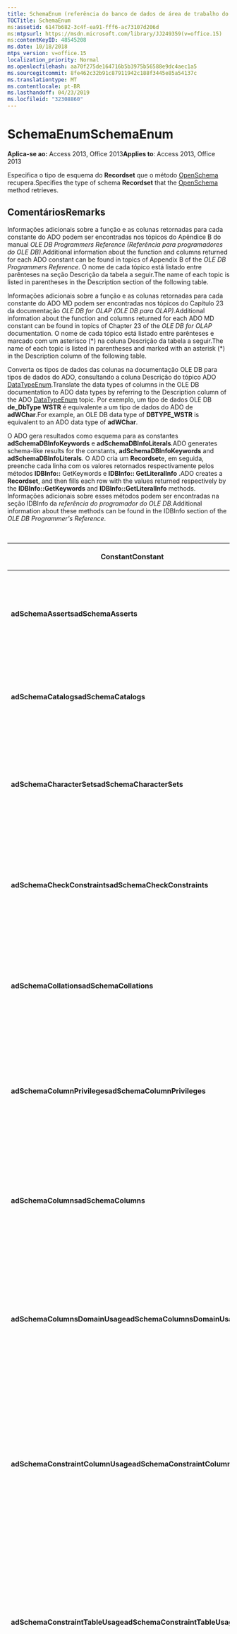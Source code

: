 ```yaml
---
title: SchemaEnum (referência do banco de dados de área de trabalho do Access)
TOCTitle: SchemaEnum
ms:assetid: 6147b682-3c4f-ea91-fff6-ac73107d206d
ms:mtpsurl: https://msdn.microsoft.com/library/JJ249359(v=office.15)
ms:contentKeyID: 48545208
ms.date: 10/18/2018
mtps_version: v=office.15
localization_priority: Normal
ms.openlocfilehash: aa70f275de164716b5b3975b56588e9dc4aec1a5
ms.sourcegitcommit: 8fe462c32b91c87911942c188f3445e85a54137c
ms.translationtype: MT
ms.contentlocale: pt-BR
ms.lasthandoff: 04/23/2019
ms.locfileid: "32308860"
---
```

# <a name="schemaenum"></a><span data-ttu-id="6a4c1-102">SchemaEnum</span><span class="sxs-lookup"><span data-stu-id="6a4c1-102">SchemaEnum</span></span>

<span data-ttu-id="6a4c1-103">**Aplica-se ao:** Access 2013, Office 2013</span><span class="sxs-lookup"><span data-stu-id="6a4c1-103">**Applies to**: Access 2013, Office 2013</span></span>

<span data-ttu-id="6a4c1-104">Especifica o tipo de esquema do **Recordset** que o método [OpenSchema](openschema-method-ado.md) recupera.</span><span class="sxs-lookup"><span data-stu-id="6a4c1-104">Specifies the type of schema **Recordset** that the [OpenSchema](openschema-method-ado.md) method retrieves.</span></span>

## <a name="remarks"></a><span data-ttu-id="6a4c1-105">Comentários</span><span class="sxs-lookup"><span data-stu-id="6a4c1-105">Remarks</span></span>

<span data-ttu-id="6a4c1-106">Informações adicionais sobre a função e as colunas retornadas para cada constante do ADO podem ser encontradas nos tópicos do Apêndice B do manual *OLE DB Programmers Reference (Referência para programadores do OLE DB)*.</span><span class="sxs-lookup"><span data-stu-id="6a4c1-106">Additional information about the function and columns returned for each ADO constant can be found in topics of Appendix B of the *OLE DB Programmers Reference*.</span></span> <span data-ttu-id="6a4c1-107">O nome de cada tópico está listado entre parênteses na seção Descrição da tabela a seguir.</span><span class="sxs-lookup"><span data-stu-id="6a4c1-107">The name of each topic is listed in parentheses in the Description section of the following table.</span></span>

<span data-ttu-id="6a4c1-108">Informações adicionais sobre a função e as colunas retornadas para cada constante do ADO MD podem ser encontradas nos tópicos do Capítulo 23 da documentação *OLE DB for OLAP (OLE DB para OLAP)*.</span><span class="sxs-lookup"><span data-stu-id="6a4c1-108">Additional information about the function and columns returned for each ADO MD constant can be found in topics of Chapter 23 of the *OLE DB for OLAP* documentation.</span></span> <span data-ttu-id="6a4c1-109">O nome de cada tópico está listado entre parênteses e marcado com um asterisco (\*) na coluna Descrição da tabela a seguir.</span><span class="sxs-lookup"><span data-stu-id="6a4c1-109">The name of each topic is listed in parentheses and marked with an asterisk (\*) in the Description column of the following table.</span></span>

<span data-ttu-id="6a4c1-110">Converta os tipos de dados das colunas na documentação OLE DB para tipos de dados do ADO, consultando a coluna Descrição do tópico ADO [DataTypeEnum](datatypeenum.md).</span><span class="sxs-lookup"><span data-stu-id="6a4c1-110">Translate the data types of columns in the OLE DB documentation to ADO data types by referring to the Description column of the ADO [DataTypeEnum](datatypeenum.md) topic.</span></span> <span data-ttu-id="6a4c1-111">Por exemplo, um tipo de dados OLE DB **de\_DbType WSTR** é equivalente a um tipo de dados do ADO de **adWChar**.</span><span class="sxs-lookup"><span data-stu-id="6a4c1-111">For example, an OLE DB data type of **DBTYPE\_WSTR** is equivalent to an ADO data type of **adWChar**.</span></span>

<span data-ttu-id="6a4c1-112">O ADO gera resultados como esquema para as constantes **adSchemaDBInfoKeywords** e **adSchemaDBInfoLiterals**.</span><span class="sxs-lookup"><span data-stu-id="6a4c1-112">ADO generates schema-like results for the constants, **adSchemaDBInfoKeywords** and **adSchemaDBInfoLiterals**.</span></span> <span data-ttu-id="6a4c1-113">O ADO cria um **Recordset**e, em seguida, preenche cada linha com os valores retornados respectivamente pelos métodos **IDBInfo::** GetKeywords e **IDBInfo:: GetLiteralInfo** .</span><span class="sxs-lookup"><span data-stu-id="6a4c1-113">ADO creates a **Recordset**, and then fills each row with the values returned respectively by the **IDBInfo::GetKeywords** and **IDBInfo::GetLiteralInfo** methods.</span></span> <span data-ttu-id="6a4c1-114">Informações adicionais sobre esses métodos podem ser encontradas na seção IDBInfo da *referência do programador do OLE DB*.</span><span class="sxs-lookup"><span data-stu-id="6a4c1-114">Additional information about these methods can be found in the IDBInfo section of the *OLE DB Programmer's Reference*.</span></span>

<br/>

<table>
<colgroup>
<col style="width: 25%" />
<col style="width: 25%" />
<col style="width: 25%" />
<col style="width: 25%" />
</colgroup>
<thead>
<tr class="header">
<th><p><span data-ttu-id="6a4c1-115">Constant</span><span class="sxs-lookup"><span data-stu-id="6a4c1-115">Constant</span></span></p></th>
<th><p><span data-ttu-id="6a4c1-116">Valor</span><span class="sxs-lookup"><span data-stu-id="6a4c1-116">Value</span></span></p></th>
<th><p><span data-ttu-id="6a4c1-117">Descrição</span><span class="sxs-lookup"><span data-stu-id="6a4c1-117">Description</span></span></p></th>
<th><p><span data-ttu-id="6a4c1-118">Colunas de restrição</span><span class="sxs-lookup"><span data-stu-id="6a4c1-118">Constraint columns</span></span></p></th>
</tr>
</thead>
<tbody>
<tr class="odd">
<td><p><span data-ttu-id="6a4c1-119"><strong>adSchemaAsserts</strong></span><span class="sxs-lookup"><span data-stu-id="6a4c1-119"><strong>adSchemaAsserts</strong></span></span></p></td>
<td><p><span data-ttu-id="6a4c1-120">,0</span><span class="sxs-lookup"><span data-stu-id="6a4c1-120">0</span></span></p></td>
<td><p><span data-ttu-id="6a4c1-121">Retorna as asserções definidas no catálogo, pertencentes a um usuário específico.</span><span class="sxs-lookup"><span data-stu-id="6a4c1-121">Returns the assertions defined in the catalog that are owned by a given user.</span></span> <span data-ttu-id="6a4c1-122">(Conjunto de linhas ASSERTIONS)</span><span class="sxs-lookup"><span data-stu-id="6a4c1-122">(ASSERTIONS Rowset)</span></span></p></td>
<td><p><span data-ttu-id="6a4c1-123">CONSTRAINT_CATALOG</span><span class="sxs-lookup"><span data-stu-id="6a4c1-123">CONSTRAINT_CATALOG</span></span><br />
<span data-ttu-id="6a4c1-124">CONSTRAINT_SCHEMA</span><span class="sxs-lookup"><span data-stu-id="6a4c1-124">CONSTRAINT_SCHEMA</span></span><br />
<span data-ttu-id="6a4c1-125">CONSTRAINT_NAME</span><span class="sxs-lookup"><span data-stu-id="6a4c1-125">CONSTRAINT_NAME</span></span></p></td>
</tr>
<tr class="even">
<td><p><span data-ttu-id="6a4c1-126"><strong>adSchemaCatalogs</strong></span><span class="sxs-lookup"><span data-stu-id="6a4c1-126"><strong>adSchemaCatalogs</strong></span></span></p></td>
<td><p><span data-ttu-id="6a4c1-127">1</span><span class="sxs-lookup"><span data-stu-id="6a4c1-127">1</span></span></p></td>
<td><p><span data-ttu-id="6a4c1-128">Retorna os atributos físicos associados aos catálogos acessíveis do DBMS.</span><span class="sxs-lookup"><span data-stu-id="6a4c1-128">Returns the physical attributes associated with catalogs accessible from the DBMS.</span></span> <span data-ttu-id="6a4c1-129">(Conjunto de linhas CATALOGS)</span><span class="sxs-lookup"><span data-stu-id="6a4c1-129">(CATALOGS Rowset)</span></span></p></td>
<td><p><span data-ttu-id="6a4c1-130">CATALOG_NAME</span><span class="sxs-lookup"><span data-stu-id="6a4c1-130">CATALOG_NAME</span></span></p></td>
</tr>
<tr class="odd">
<td><p><span data-ttu-id="6a4c1-131"><strong>adSchemaCharacterSets</strong></span><span class="sxs-lookup"><span data-stu-id="6a4c1-131"><strong>adSchemaCharacterSets</strong></span></span></p></td>
<td><p><span data-ttu-id="6a4c1-132">duas</span><span class="sxs-lookup"><span data-stu-id="6a4c1-132">2</span></span></p></td>
<td><p><span data-ttu-id="6a4c1-133">Retorna os conjuntos de caracteres definidos no catálogo que estão acessíveis para um determinado usuário.</span><span class="sxs-lookup"><span data-stu-id="6a4c1-133">Returns the character sets defined in the catalog that are accessible to a given user.</span></span> <span data-ttu-id="6a4c1-134">(Conjunto de linhas CHARACTER_SETS)</span><span class="sxs-lookup"><span data-stu-id="6a4c1-134">(CHARACTER_SETS Rowset)</span></span></p></td>
<td><p><span data-ttu-id="6a4c1-135">CHARACTER_SET_CATALOG</span><span class="sxs-lookup"><span data-stu-id="6a4c1-135">CHARACTER_SET_CATALOG</span></span><br />
<span data-ttu-id="6a4c1-136">CHARACTER_SET_SCHEMA</span><span class="sxs-lookup"><span data-stu-id="6a4c1-136">CHARACTER_SET_SCHEMA</span></span><br />
<span data-ttu-id="6a4c1-137">CHARACTER_SET_NAME</span><span class="sxs-lookup"><span data-stu-id="6a4c1-137">CHARACTER_SET_NAME</span></span></p></td>
</tr>
<tr class="even">
<td><p><span data-ttu-id="6a4c1-138"><strong>adSchemaCheckConstraints</strong></span><span class="sxs-lookup"><span data-stu-id="6a4c1-138"><strong>adSchemaCheckConstraints</strong></span></span></p></td>
<td><p><span data-ttu-id="6a4c1-139">0,5</span><span class="sxs-lookup"><span data-stu-id="6a4c1-139">5</span></span></p></td>
<td><p><span data-ttu-id="6a4c1-140">Retorna as restrições de verificação definidas no catálogo, pertencentes a um usuário específico.</span><span class="sxs-lookup"><span data-stu-id="6a4c1-140">Returns the check constraints defined in the catalog that are owned by a given user.</span></span> <span data-ttu-id="6a4c1-141">(Conjunto de linhas CHECK_CONSTRAINTS)</span><span class="sxs-lookup"><span data-stu-id="6a4c1-141">(CHECK_CONSTRAINTS Rowset)</span></span></p></td>
<td><p><span data-ttu-id="6a4c1-142">CONSTRAINT_CATALOG</span><span class="sxs-lookup"><span data-stu-id="6a4c1-142">CONSTRAINT_CATALOG</span></span><br />
<span data-ttu-id="6a4c1-143">CONSTRAINT_SCHEMA</span><span class="sxs-lookup"><span data-stu-id="6a4c1-143">CONSTRAINT_SCHEMA</span></span><br />
<span data-ttu-id="6a4c1-144">CONSTRAINT_NAME</span><span class="sxs-lookup"><span data-stu-id="6a4c1-144">CONSTRAINT_NAME</span></span></p></td>
</tr>
<tr class="odd">
<td><p><span data-ttu-id="6a4c1-145"><strong>adSchemaCollations</strong></span><span class="sxs-lookup"><span data-stu-id="6a4c1-145"><strong>adSchemaCollations</strong></span></span></p></td>
<td><p><span data-ttu-id="6a4c1-146">3D</span><span class="sxs-lookup"><span data-stu-id="6a4c1-146">3</span></span></p></td>
<td><p><span data-ttu-id="6a4c1-147">Retorna as coleções de caracteres definidas no catálogo que estão acessíveis para um determinado usuário.</span><span class="sxs-lookup"><span data-stu-id="6a4c1-147">Returns the character collations defined in the catalog that are accessible to a given user.</span></span> <span data-ttu-id="6a4c1-148">(Conjunto de linhas COLLATIONS)</span><span class="sxs-lookup"><span data-stu-id="6a4c1-148">(COLLATIONS Rowset)</span></span></p></td>
<td><p><span data-ttu-id="6a4c1-149">COLLATION_CATALOG</span><span class="sxs-lookup"><span data-stu-id="6a4c1-149">COLLATION_CATALOG</span></span><br />
<span data-ttu-id="6a4c1-150">COLLATION_SCHEMA</span><span class="sxs-lookup"><span data-stu-id="6a4c1-150">COLLATION_SCHEMA</span></span><br />
<span data-ttu-id="6a4c1-151">COLLATION_NAME</span><span class="sxs-lookup"><span data-stu-id="6a4c1-151">COLLATION_NAME</span></span></p></td>
</tr>
<tr class="even">
<td><p><span data-ttu-id="6a4c1-152"><strong>adSchemaColumnPrivileges</strong></span><span class="sxs-lookup"><span data-stu-id="6a4c1-152"><strong>adSchemaColumnPrivileges</strong></span></span></p></td>
<td><p><span data-ttu-id="6a4c1-153">Treze</span><span class="sxs-lookup"><span data-stu-id="6a4c1-153">13</span></span></p></td>
<td><p><span data-ttu-id="6a4c1-154">Retorna, nas colunas das tabelas definidas no catálogo, os privilégios que estão disponíveis para um determinado usuário ou foram concedidos a ele.</span><span class="sxs-lookup"><span data-stu-id="6a4c1-154">Returns the privileges on columns of tables defined in the catalog that are available to, or granted by, a given user.</span></span> <span data-ttu-id="6a4c1-155">(Conjunto de linhas COLUMN_PRIVILEGES)</span><span class="sxs-lookup"><span data-stu-id="6a4c1-155">(COLUMN_PRIVILEGES Rowset)</span></span></p></td>
<td><p><span data-ttu-id="6a4c1-156">TABLE_CATALOG</span><span class="sxs-lookup"><span data-stu-id="6a4c1-156">TABLE_CATALOG</span></span><br />
<span data-ttu-id="6a4c1-157">TABLE_SCHEMA</span><span class="sxs-lookup"><span data-stu-id="6a4c1-157">TABLE_SCHEMA</span></span><br />
<span data-ttu-id="6a4c1-158">TABLE_NAME</span><span class="sxs-lookup"><span data-stu-id="6a4c1-158">TABLE_NAME</span></span><br />
<span data-ttu-id="6a4c1-159">COLUMN_NAME</span><span class="sxs-lookup"><span data-stu-id="6a4c1-159">COLUMN_NAME</span></span><br />
<span data-ttu-id="6a4c1-160">CESSO</span><span class="sxs-lookup"><span data-stu-id="6a4c1-160">GRANTOR</span></span><br />
<span data-ttu-id="6a4c1-161">GRANTEE</span><span class="sxs-lookup"><span data-stu-id="6a4c1-161">GRANTEE</span></span></p></td>
</tr>
<tr class="odd">
<td><p><span data-ttu-id="6a4c1-162"><strong>adSchemaColumns</strong></span><span class="sxs-lookup"><span data-stu-id="6a4c1-162"><strong>adSchemaColumns</strong></span></span></p></td>
<td><p><span data-ttu-id="6a4c1-163">quatro</span><span class="sxs-lookup"><span data-stu-id="6a4c1-163">4</span></span></p></td>
<td><p><span data-ttu-id="6a4c1-164">Retorna as colunas das tabelas (inclusive as exibições) definidas no catálogo que estão acessíveis para um determinado usuário.</span><span class="sxs-lookup"><span data-stu-id="6a4c1-164">Returns the columns of tables (including views) defined in the catalog that are accessible to a given user.</span></span> <span data-ttu-id="6a4c1-165">(Conjunto de linhas COLUMNS)</span><span class="sxs-lookup"><span data-stu-id="6a4c1-165">(COLUMNS Rowset)</span></span></p></td>
<td><p><span data-ttu-id="6a4c1-166">TABLE_CATALOG</span><span class="sxs-lookup"><span data-stu-id="6a4c1-166">TABLE_CATALOG</span></span><br />
<span data-ttu-id="6a4c1-167">TABLE_SCHEMA</span><span class="sxs-lookup"><span data-stu-id="6a4c1-167">TABLE_SCHEMA</span></span><br />
<span data-ttu-id="6a4c1-168">TABLE_NAME</span><span class="sxs-lookup"><span data-stu-id="6a4c1-168">TABLE_NAME</span></span><br />
<span data-ttu-id="6a4c1-169">COLUMN_NAME</span><span class="sxs-lookup"><span data-stu-id="6a4c1-169">COLUMN_NAME</span></span></p></td>
</tr>
<tr class="even">
<td><p><span data-ttu-id="6a4c1-170"><strong>adSchemaColumnsDomainUsage</strong></span><span class="sxs-lookup"><span data-stu-id="6a4c1-170"><strong>adSchemaColumnsDomainUsage</strong></span></span></p></td>
<td><p><span data-ttu-id="6a4c1-171">11</span><span class="sxs-lookup"><span data-stu-id="6a4c1-171">11</span></span></p></td>
<td><p><span data-ttu-id="6a4c1-172">Retorna as colunas definidas no catálogo que são dependentes de um domínio definido no catálogo e pertencem a um determinado usuário.</span><span class="sxs-lookup"><span data-stu-id="6a4c1-172">Returns the columns defined in the catalog that are dependent on a domain defined in the catalog and owned by a given user.</span></span> <span data-ttu-id="6a4c1-173">(Conjunto de linhas COLUMN_DOMAIN_USAGE)</span><span class="sxs-lookup"><span data-stu-id="6a4c1-173">(COLUMN_DOMAIN_USAGE Rowset)</span></span></p></td>
<td><p><span data-ttu-id="6a4c1-174">DOMAIN_CATALOG</span><span class="sxs-lookup"><span data-stu-id="6a4c1-174">DOMAIN_CATALOG</span></span><br />
<span data-ttu-id="6a4c1-175">DOMAIN_SCHEMA</span><span class="sxs-lookup"><span data-stu-id="6a4c1-175">DOMAIN_SCHEMA</span></span><br />
<span data-ttu-id="6a4c1-176">\\</span><span class="sxs-lookup"><span data-stu-id="6a4c1-176">DOMAIN_NAME</span></span><br />
<span data-ttu-id="6a4c1-177">COLUMN_NAME</span><span class="sxs-lookup"><span data-stu-id="6a4c1-177">COLUMN_NAME</span></span></p></td>
</tr>
<tr class="odd">
<td><p><span data-ttu-id="6a4c1-178"><strong>adSchemaConstraintColumnUsage</strong></span><span class="sxs-lookup"><span data-stu-id="6a4c1-178"><strong>adSchemaConstraintColumnUsage</strong></span></span></p></td>
<td><p><span data-ttu-id="6a4c1-179">6</span><span class="sxs-lookup"><span data-stu-id="6a4c1-179">6</span></span></p></td>
<td><p><span data-ttu-id="6a4c1-180">Retorna as colunas usadas por restrições de referência, restrições exclusivas, restrições de verificação e asserções, definidas no catálogo e pertencentes a um usuário específico.</span><span class="sxs-lookup"><span data-stu-id="6a4c1-180">Returns the columns used by referential constraints, unique constraints, check constraints, and assertions, defined in the catalog and owned by a given user.</span></span> <span data-ttu-id="6a4c1-181">(Conjunto de linhas CONSTRAINT_COLUMN_USAGE)</span><span class="sxs-lookup"><span data-stu-id="6a4c1-181">(CONSTRAINT_COLUMN_USAGE Rowset)</span></span></p></td>
<td><p><span data-ttu-id="6a4c1-182">TABLE_CATALOG</span><span class="sxs-lookup"><span data-stu-id="6a4c1-182">TABLE_CATALOG</span></span><br />
<span data-ttu-id="6a4c1-183">TABLE_SCHEMA</span><span class="sxs-lookup"><span data-stu-id="6a4c1-183">TABLE_SCHEMA</span></span><br />
<span data-ttu-id="6a4c1-184">TABLE_NAME</span><span class="sxs-lookup"><span data-stu-id="6a4c1-184">TABLE_NAME</span></span><br />
<span data-ttu-id="6a4c1-185">COLUMN_NAME</span><span class="sxs-lookup"><span data-stu-id="6a4c1-185">COLUMN_NAME</span></span></p></td>
</tr>
<tr class="even">
<td><p><span data-ttu-id="6a4c1-186"><strong>adSchemaConstraintTableUsage</strong></span><span class="sxs-lookup"><span data-stu-id="6a4c1-186"><strong>adSchemaConstraintTableUsage</strong></span></span></p></td>
<td><p><span data-ttu-id="6a4c1-187">178</span><span class="sxs-lookup"><span data-stu-id="6a4c1-187">7</span></span></p></td>
<td><p><span data-ttu-id="6a4c1-188">Retorna as tabelas usadas por restrições de referência, restrições exclusivas, restrições de verificação e asserções, definidas no catálogo e pertencentes a um usuário específico.</span><span class="sxs-lookup"><span data-stu-id="6a4c1-188">Returns the tables that are used by referential constraints, unique constraints, check constraints, and assertions defined in the catalog and owned by a given user.</span></span> <span data-ttu-id="6a4c1-189">(Conjunto de linhas CONSTRAINT_TABLE_USAGE)</span><span class="sxs-lookup"><span data-stu-id="6a4c1-189">(CONSTRAINT_TABLE_USAGE Rowset)</span></span></p></td>
<td><p><span data-ttu-id="6a4c1-190">TABLE_CATALOG</span><span class="sxs-lookup"><span data-stu-id="6a4c1-190">TABLE_CATALOG</span></span><br />
<span data-ttu-id="6a4c1-191">TABLE_SCHEMA</span><span class="sxs-lookup"><span data-stu-id="6a4c1-191">TABLE_SCHEMA</span></span><br />
<span data-ttu-id="6a4c1-192">TABLE_NAME</span><span class="sxs-lookup"><span data-stu-id="6a4c1-192">TABLE_NAME</span></span></p></td>
</tr>
<tr class="odd">
<td><p><span data-ttu-id="6a4c1-193"><strong>adSchemaCubes</strong></span><span class="sxs-lookup"><span data-stu-id="6a4c1-193"><strong>adSchemaCubes</strong></span></span></p></td>
<td><p><span data-ttu-id="6a4c1-194">32</span><span class="sxs-lookup"><span data-stu-id="6a4c1-194">32</span></span></p></td>
<td><p><span data-ttu-id="6a4c1-195">Retorna informações sobre os cubos disponíveis em um esquema (ou o catálogo se o provedor não oferecer suporte a esquemas).</span><span class="sxs-lookup"><span data-stu-id="6a4c1-195">Returns information about the available cubes in a schema (or the catalog, if the provider does not support schemas).</span></span> <span data-ttu-id="6a4c1-196">(Conjunto de linhas CUBES\*)</span><span class="sxs-lookup"><span data-stu-id="6a4c1-196">(CUBES Rowset\*)</span></span></p></td>
<td><p><span data-ttu-id="6a4c1-197">CATALOG_NAME</span><span class="sxs-lookup"><span data-stu-id="6a4c1-197">CATALOG_NAME</span></span><br />
<span data-ttu-id="6a4c1-198">SCHEMA_NAME</span><span class="sxs-lookup"><span data-stu-id="6a4c1-198">SCHEMA_NAME</span></span><br />
<span data-ttu-id="6a4c1-199">CUBE_NAME</span><span class="sxs-lookup"><span data-stu-id="6a4c1-199">CUBE_NAME</span></span></p></td>
</tr>
<tr class="even">
<td><p><span data-ttu-id="6a4c1-200"><strong>adSchemaDBInfoKeywords</strong></span><span class="sxs-lookup"><span data-stu-id="6a4c1-200"><strong>adSchemaDBInfoKeywords</strong></span></span></p></td>
<td><p><span data-ttu-id="6a4c1-201">até</span><span class="sxs-lookup"><span data-stu-id="6a4c1-201">30</span></span></p></td>
<td><p><span data-ttu-id="6a4c1-202">Retorna uma lista de palavras-chave específicas do provedor.</span><span class="sxs-lookup"><span data-stu-id="6a4c1-202">Returns a list of provider-specific keywords.</span></span> <span data-ttu-id="6a4c1-203">(IDBInfo:: getKeywords \*)</span><span class="sxs-lookup"><span data-stu-id="6a4c1-203">(IDBInfo::GetKeywords \*)</span></span></p></td>
<td><p><span data-ttu-id="6a4c1-204">&lt;Nenhum&gt;</span><span class="sxs-lookup"><span data-stu-id="6a4c1-204">&lt;None&gt;</span></span></p></td>
</tr>
<tr class="odd">
<td><p><span data-ttu-id="6a4c1-205"><strong>adSchemaDBInfoLiterals</strong></span><span class="sxs-lookup"><span data-stu-id="6a4c1-205"><strong>adSchemaDBInfoLiterals</strong></span></span></p></td>
<td><p><span data-ttu-id="6a4c1-206">31</span><span class="sxs-lookup"><span data-stu-id="6a4c1-206">31</span></span></p></td>
<td><p><span data-ttu-id="6a4c1-207">Retorna uma lista de literais específicos do provedor utilizados em comandos de texto.</span><span class="sxs-lookup"><span data-stu-id="6a4c1-207">Returns a list of provider-specific literals used in text commands.</span></span> <span data-ttu-id="6a4c1-208">(IDBInfo:: GetLiteralInfo \*)</span><span class="sxs-lookup"><span data-stu-id="6a4c1-208">(IDBInfo::GetLiteralInfo \*)</span></span></p></td>
<td><p><span data-ttu-id="6a4c1-209">&lt;Nenhum&gt;</span><span class="sxs-lookup"><span data-stu-id="6a4c1-209">&lt;None&gt;</span></span></p></td>
</tr>
<tr class="even">
<td><p><span data-ttu-id="6a4c1-210"><strong>adSchemaDimensions</strong></span><span class="sxs-lookup"><span data-stu-id="6a4c1-210"><strong>adSchemaDimensions</strong></span></span></p></td>
<td><p><span data-ttu-id="6a4c1-211">33</span><span class="sxs-lookup"><span data-stu-id="6a4c1-211">33</span></span></p></td>
<td><p><span data-ttu-id="6a4c1-212">Retorna informações sobre as dimensões em um determinado cubo.</span><span class="sxs-lookup"><span data-stu-id="6a4c1-212">Returns information about the dimensions in a given cube.</span></span> <span data-ttu-id="6a4c1-213">Ele tem uma linha para cada dimensão.</span><span class="sxs-lookup"><span data-stu-id="6a4c1-213">It has one row for each dimension.</span></span> <span data-ttu-id="6a4c1-214">(Conjunto de linhas DIMENSIONS\*)</span><span class="sxs-lookup"><span data-stu-id="6a4c1-214">(DIMENSIONS Rowset \*)</span></span></p></td>
<td><p><span data-ttu-id="6a4c1-215">CATALOG_NAME</span><span class="sxs-lookup"><span data-stu-id="6a4c1-215">CATALOG_NAME</span></span><br />
<span data-ttu-id="6a4c1-216">SCHEMA_NAME</span><span class="sxs-lookup"><span data-stu-id="6a4c1-216">SCHEMA_NAME</span></span><br />
<span data-ttu-id="6a4c1-217">CUBE_NAME</span><span class="sxs-lookup"><span data-stu-id="6a4c1-217">CUBE_NAME</span></span><br />
<span data-ttu-id="6a4c1-218">DIMENSION_NAME</span><span class="sxs-lookup"><span data-stu-id="6a4c1-218">DIMENSION_NAME</span></span><br />
<span data-ttu-id="6a4c1-219">DIMENSION_UNIQUE_NAME</span><span class="sxs-lookup"><span data-stu-id="6a4c1-219">DIMENSION_UNIQUE_NAME</span></span></p></td>
</tr>
<tr class="odd">
<td><p><span data-ttu-id="6a4c1-220"><strong>adSchemaForeignKeys</strong></span><span class="sxs-lookup"><span data-stu-id="6a4c1-220"><strong>adSchemaForeignKeys</strong></span></span></p></td>
<td><p><span data-ttu-id="6a4c1-221">27</span><span class="sxs-lookup"><span data-stu-id="6a4c1-221">27</span></span></p></td>
<td><p><span data-ttu-id="6a4c1-222">Retorna as colunas de chave estrangeira definidas no catálogo por um determinado usuário.</span><span class="sxs-lookup"><span data-stu-id="6a4c1-222">Returns the foreign key columns defined in the catalog by a given user.</span></span> <span data-ttu-id="6a4c1-223">(Conjunto de linhas FOREIGN_KEYS)</span><span class="sxs-lookup"><span data-stu-id="6a4c1-223">(FOREIGN_KEYS Rowset)</span></span></p></td>
<td><p><span data-ttu-id="6a4c1-224">PK_TABLE_CATALOG</span><span class="sxs-lookup"><span data-stu-id="6a4c1-224">PK_TABLE_CATALOG</span></span><br />
<span data-ttu-id="6a4c1-225">PK_TABLE_SCHEMA</span><span class="sxs-lookup"><span data-stu-id="6a4c1-225">PK_TABLE_SCHEMA</span></span><br />
<span data-ttu-id="6a4c1-226">PK_TABLE_NAME</span><span class="sxs-lookup"><span data-stu-id="6a4c1-226">PK_TABLE_NAME</span></span><br />
<span data-ttu-id="6a4c1-227">FK_TABLE_CATALOG</span><span class="sxs-lookup"><span data-stu-id="6a4c1-227">FK_TABLE_CATALOG</span></span><br />
<span data-ttu-id="6a4c1-228">FK_TABLE_SCHEMA</span><span class="sxs-lookup"><span data-stu-id="6a4c1-228">FK_TABLE_SCHEMA</span></span><br />
<span data-ttu-id="6a4c1-229">FK_TABLE_NAME</span><span class="sxs-lookup"><span data-stu-id="6a4c1-229">FK_TABLE_NAME</span></span></p></td>
</tr>
<tr class="even">
<td><p><span data-ttu-id="6a4c1-230"><strong>adSchemaHierarchies</strong></span><span class="sxs-lookup"><span data-stu-id="6a4c1-230"><strong>adSchemaHierarchies</strong></span></span></p></td>
<td><p><span data-ttu-id="6a4c1-231">34</span><span class="sxs-lookup"><span data-stu-id="6a4c1-231">34</span></span></p></td>
<td><p><span data-ttu-id="6a4c1-232">Retorna informações sobre as hierarquias disponíveis em uma dimensão.</span><span class="sxs-lookup"><span data-stu-id="6a4c1-232">Returns information about the hierarchies available in a dimension.</span></span> <span data-ttu-id="6a4c1-233">(Conjunto de linhas HIERARCHIES\*)</span><span class="sxs-lookup"><span data-stu-id="6a4c1-233">(HIERARCHIES Rowset \*)</span></span></p></td>
<td><p><span data-ttu-id="6a4c1-234">CATALOG_NAME</span><span class="sxs-lookup"><span data-stu-id="6a4c1-234">CATALOG_NAME</span></span><br />
<span data-ttu-id="6a4c1-235">SCHEMA_NAME</span><span class="sxs-lookup"><span data-stu-id="6a4c1-235">SCHEMA_NAME</span></span><br />
<span data-ttu-id="6a4c1-236">CUBE_NAME</span><span class="sxs-lookup"><span data-stu-id="6a4c1-236">CUBE_NAME</span></span><br />
<span data-ttu-id="6a4c1-237">DIMENSION_UNIQUE_NAME</span><span class="sxs-lookup"><span data-stu-id="6a4c1-237">DIMENSION_UNIQUE_NAME</span></span><br />
<span data-ttu-id="6a4c1-238">HIERARCHY_NAME</span><span class="sxs-lookup"><span data-stu-id="6a4c1-238">HIERARCHY_NAME</span></span><br />
<span data-ttu-id="6a4c1-239">HIERARCHY_UNIQUE_NAME</span><span class="sxs-lookup"><span data-stu-id="6a4c1-239">HIERARCHY_UNIQUE_NAME</span></span></p></td>
</tr>
<tr class="odd">
<td><p><span data-ttu-id="6a4c1-240"><strong>adSchemaIndexes</strong></span><span class="sxs-lookup"><span data-stu-id="6a4c1-240"><strong>adSchemaIndexes</strong></span></span></p></td>
<td><p><span data-ttu-id="6a4c1-241">3,6</span><span class="sxs-lookup"><span data-stu-id="6a4c1-241">12</span></span></p></td>
<td><p><span data-ttu-id="6a4c1-242">Retorna os índices definidos no catálogo, pertencentes a um usuário específico.</span><span class="sxs-lookup"><span data-stu-id="6a4c1-242">Returns the indexes defined in the catalog that are owned by a given user.</span></span> <span data-ttu-id="6a4c1-243">(Conjunto de linhas INDEXES)</span><span class="sxs-lookup"><span data-stu-id="6a4c1-243">(INDEXES Rowset)</span></span></p></td>
<td><p><span data-ttu-id="6a4c1-244">TABLE_CATALOG</span><span class="sxs-lookup"><span data-stu-id="6a4c1-244">TABLE_CATALOG</span></span><br />
<span data-ttu-id="6a4c1-245">TABLE_SCHEMA</span><span class="sxs-lookup"><span data-stu-id="6a4c1-245">TABLE_SCHEMA</span></span><br />
<span data-ttu-id="6a4c1-246">INDEX_NAME</span><span class="sxs-lookup"><span data-stu-id="6a4c1-246">INDEX_NAME</span></span><br />
<span data-ttu-id="6a4c1-247">Escreva</span><span class="sxs-lookup"><span data-stu-id="6a4c1-247">TYPE</span></span><br />
<span data-ttu-id="6a4c1-248">TABLE_NAME</span><span class="sxs-lookup"><span data-stu-id="6a4c1-248">TABLE_NAME</span></span></p></td>
</tr>
<tr class="even">
<td><p><span data-ttu-id="6a4c1-249"><strong>adSchemaKeyColumnUsage</strong></span><span class="sxs-lookup"><span data-stu-id="6a4c1-249"><strong>adSchemaKeyColumnUsage</strong></span></span></p></td>
<td><p><span data-ttu-id="6a4c1-250">8</span><span class="sxs-lookup"><span data-stu-id="6a4c1-250">8</span></span></p></td>
<td><p><span data-ttu-id="6a4c1-251">Retorna as colunas definidas no catálogo, restritas a chaves por um usuário específico.</span><span class="sxs-lookup"><span data-stu-id="6a4c1-251">Returns the columns defined in the catalog that are constrained as keys by a given user.</span></span> <span data-ttu-id="6a4c1-252">(Conjunto de linhas KEY_COLUMN_USAGE)</span><span class="sxs-lookup"><span data-stu-id="6a4c1-252">(KEY_COLUMN_USAGE Rowset)</span></span></p></td>
<td><p><span data-ttu-id="6a4c1-253">CONSTRAINT_CATALOG</span><span class="sxs-lookup"><span data-stu-id="6a4c1-253">CONSTRAINT_CATALOG</span></span><br />
<span data-ttu-id="6a4c1-254">CONSTRAINT_SCHEMA</span><span class="sxs-lookup"><span data-stu-id="6a4c1-254">CONSTRAINT_SCHEMA</span></span><br />
<span data-ttu-id="6a4c1-255">CONSTRAINT_NAME</span><span class="sxs-lookup"><span data-stu-id="6a4c1-255">CONSTRAINT_NAME</span></span><br />
<span data-ttu-id="6a4c1-256">TABLE_CATALOG</span><span class="sxs-lookup"><span data-stu-id="6a4c1-256">TABLE_CATALOG</span></span><br />
<span data-ttu-id="6a4c1-257">TABLE_SCHEMA</span><span class="sxs-lookup"><span data-stu-id="6a4c1-257">TABLE_SCHEMA</span></span><br />
<span data-ttu-id="6a4c1-258">TABLE_NAME</span><span class="sxs-lookup"><span data-stu-id="6a4c1-258">TABLE_NAME</span></span><br />
<span data-ttu-id="6a4c1-259">COLUMN_NAME</span><span class="sxs-lookup"><span data-stu-id="6a4c1-259">COLUMN_NAME</span></span></p></td>
</tr>
<tr class="odd">
<td><p><span data-ttu-id="6a4c1-260"><strong>adSchemaLevels</strong></span><span class="sxs-lookup"><span data-stu-id="6a4c1-260"><strong>adSchemaLevels</strong></span></span></p></td>
<td><p><span data-ttu-id="6a4c1-261">35</span><span class="sxs-lookup"><span data-stu-id="6a4c1-261">35</span></span></p></td>
<td><p><span data-ttu-id="6a4c1-262">Retorna informações sobre os níveis disponíveis em uma dimensão.</span><span class="sxs-lookup"><span data-stu-id="6a4c1-262">Returns information about the levels available in a dimension.</span></span> <span data-ttu-id="6a4c1-263">(Conjunto de linhas LEVELS\*)</span><span class="sxs-lookup"><span data-stu-id="6a4c1-263">(LEVELS Rowset\*)</span></span></p></td>
<td><p><span data-ttu-id="6a4c1-264">CATALOG_NAME</span><span class="sxs-lookup"><span data-stu-id="6a4c1-264">CATALOG_NAME</span></span><br />
<span data-ttu-id="6a4c1-265">SCHEMA_NAME</span><span class="sxs-lookup"><span data-stu-id="6a4c1-265">SCHEMA_NAME</span></span><br />
<span data-ttu-id="6a4c1-266">CUBE_NAME</span><span class="sxs-lookup"><span data-stu-id="6a4c1-266">CUBE_NAME</span></span><br />
<span data-ttu-id="6a4c1-267">DIMENSION_UNIQUE_NAME</span><span class="sxs-lookup"><span data-stu-id="6a4c1-267">DIMENSION_UNIQUE_NAME</span></span><br />
<span data-ttu-id="6a4c1-268">HIERARCHY_UNIQUE_NAME</span><span class="sxs-lookup"><span data-stu-id="6a4c1-268">HIERARCHY_UNIQUE_NAME</span></span><br />
<span data-ttu-id="6a4c1-269">LEVEL_NAME</span><span class="sxs-lookup"><span data-stu-id="6a4c1-269">LEVEL_NAME</span></span><br />
<span data-ttu-id="6a4c1-270">LEVEL_UNIQUE_NAME</span><span class="sxs-lookup"><span data-stu-id="6a4c1-270">LEVEL_UNIQUE_NAME</span></span></p></td>
</tr>
<tr class="even">
<td><p><span data-ttu-id="6a4c1-271"><strong>adSchemaMeasures</strong></span><span class="sxs-lookup"><span data-stu-id="6a4c1-271"><strong>adSchemaMeasures</strong></span></span></p></td>
<td><p><span data-ttu-id="6a4c1-272">36</span><span class="sxs-lookup"><span data-stu-id="6a4c1-272">36</span></span></p></td>
<td><p><span data-ttu-id="6a4c1-273">Retorna informações sobre as medidas disponíveis.</span><span class="sxs-lookup"><span data-stu-id="6a4c1-273">Returns information about the available measures.</span></span> <span data-ttu-id="6a4c1-274">(Conjunto de linhas MEASURES\*)</span><span class="sxs-lookup"><span data-stu-id="6a4c1-274">(MEASURES Rowset \*)</span></span></p></td>
<td><p><span data-ttu-id="6a4c1-275">CATALOG_NAME</span><span class="sxs-lookup"><span data-stu-id="6a4c1-275">CATALOG_NAME</span></span><br />
<span data-ttu-id="6a4c1-276">SCHEMA_NAME</span><span class="sxs-lookup"><span data-stu-id="6a4c1-276">SCHEMA_NAME</span></span><br />
<span data-ttu-id="6a4c1-277">CUBE_NAME</span><span class="sxs-lookup"><span data-stu-id="6a4c1-277">CUBE_NAME</span></span><br />
<span data-ttu-id="6a4c1-278">MEASURE_NAME</span><span class="sxs-lookup"><span data-stu-id="6a4c1-278">MEASURE_NAME</span></span><br />
<span data-ttu-id="6a4c1-279">MEASURE_UNIQUE_NAME</span><span class="sxs-lookup"><span data-stu-id="6a4c1-279">MEASURE_UNIQUE_NAME</span></span></p></td>
</tr>
<tr class="odd">
<td><p><span data-ttu-id="6a4c1-280"><strong>adSchemaMembers</strong></span><span class="sxs-lookup"><span data-stu-id="6a4c1-280"><strong>adSchemaMembers</strong></span></span></p></td>
<td><p><span data-ttu-id="6a4c1-281">38</span><span class="sxs-lookup"><span data-stu-id="6a4c1-281">38</span></span></p></td>
<td><p><span data-ttu-id="6a4c1-282">Retorna informações sobre os membros disponíveis.</span><span class="sxs-lookup"><span data-stu-id="6a4c1-282">Returns information about the available members.</span></span> <span data-ttu-id="6a4c1-283">(Conjunto de linhas MEMBERS\*)</span><span class="sxs-lookup"><span data-stu-id="6a4c1-283">(MEMBERS Rowset \*)</span></span></p></td>
<td><p><span data-ttu-id="6a4c1-284">CATALOG_NAME</span><span class="sxs-lookup"><span data-stu-id="6a4c1-284">CATALOG_NAME</span></span><br />
<span data-ttu-id="6a4c1-285">SCHEMA_NAME</span><span class="sxs-lookup"><span data-stu-id="6a4c1-285">SCHEMA_NAME</span></span><br />
<span data-ttu-id="6a4c1-286">CUBE_NAME</span><span class="sxs-lookup"><span data-stu-id="6a4c1-286">CUBE_NAME</span></span><br />
<span data-ttu-id="6a4c1-287">DIMENSION_UNIQUE_NAME</span><span class="sxs-lookup"><span data-stu-id="6a4c1-287">DIMENSION_UNIQUE_NAME</span></span><br />
<span data-ttu-id="6a4c1-288">HIERARCHY_UNIQUE_NAME</span><span class="sxs-lookup"><span data-stu-id="6a4c1-288">HIERARCHY_UNIQUE_NAME</span></span><br />
<span data-ttu-id="6a4c1-289">LEVEL_UNIQUE_NAME</span><span class="sxs-lookup"><span data-stu-id="6a4c1-289">LEVEL_UNIQUE_NAME</span></span><br />
<span data-ttu-id="6a4c1-290">LEVEL_NUMBER</span><span class="sxs-lookup"><span data-stu-id="6a4c1-290">LEVEL_NUMBER</span></span><br />
<span data-ttu-id="6a4c1-291">MEMBER_NAME</span><span class="sxs-lookup"><span data-stu-id="6a4c1-291">MEMBER_NAME</span></span><br />
<span data-ttu-id="6a4c1-292">MEMBER_UNIQUE_NAME</span><span class="sxs-lookup"><span data-stu-id="6a4c1-292">MEMBER_UNIQUE_NAME</span></span><br />
<span data-ttu-id="6a4c1-293">MEMBER_CAPTION</span><span class="sxs-lookup"><span data-stu-id="6a4c1-293">MEMBER_CAPTION</span></span><br />
<span data-ttu-id="6a4c1-294">MEMBER_TYPE</span><span class="sxs-lookup"><span data-stu-id="6a4c1-294">MEMBER_TYPE</span></span><br />
<span data-ttu-id="6a4c1-295">Operador Tree (para obter mais informações, consulte a documentação do OLE DB para OLAP).</span><span class="sxs-lookup"><span data-stu-id="6a4c1-295">Tree operator (For more information, see the OLE DB for OLAP documentation.)</span></span></p></td>
</tr>
<tr class="even">
<td><p><span data-ttu-id="6a4c1-296"><strong>adSchemaPrimaryKeys</strong></span><span class="sxs-lookup"><span data-stu-id="6a4c1-296"><strong>adSchemaPrimaryKeys</strong></span></span></p></td>
<td><p><span data-ttu-id="6a4c1-297">28</span><span class="sxs-lookup"><span data-stu-id="6a4c1-297">28</span></span></p></td>
<td><p><span data-ttu-id="6a4c1-298">Retorna as colunas de chave principal definidas no catálogo por um determinado usuário.</span><span class="sxs-lookup"><span data-stu-id="6a4c1-298">Returns the primary key columns defined in the catalog by a given user.</span></span> <span data-ttu-id="6a4c1-299">(Conjunto de linhas PRIMARY_KEYS)</span><span class="sxs-lookup"><span data-stu-id="6a4c1-299">(PRIMARY_KEYS Rowset)</span></span></p></td>
<td><p><span data-ttu-id="6a4c1-300">PK_TABLE_CATALOG</span><span class="sxs-lookup"><span data-stu-id="6a4c1-300">PK_TABLE_CATALOG</span></span><br />
<span data-ttu-id="6a4c1-301">PK_TABLE_SCHEMA</span><span class="sxs-lookup"><span data-stu-id="6a4c1-301">PK_TABLE_SCHEMA</span></span><br />
<span data-ttu-id="6a4c1-302">PK_TABLE_NAME</span><span class="sxs-lookup"><span data-stu-id="6a4c1-302">PK_TABLE_NAME</span></span></p></td>
</tr>
<tr class="odd">
<td><p><span data-ttu-id="6a4c1-303"><strong>adSchemaProcedureColumns</strong></span><span class="sxs-lookup"><span data-stu-id="6a4c1-303"><strong>adSchemaProcedureColumns</strong></span></span></p></td>
<td><p><span data-ttu-id="6a4c1-304">anos</span><span class="sxs-lookup"><span data-stu-id="6a4c1-304">29</span></span></p></td>
<td><p><span data-ttu-id="6a4c1-305">Retorna informações sobre as colunas de conjuntos de linhas por procedimentos.</span><span class="sxs-lookup"><span data-stu-id="6a4c1-305">Returns information about the columns of rowsets returned by procedures.</span></span> <span data-ttu-id="6a4c1-306">(Conjunto de linhas PROCEDURE_COLUMNS)</span><span class="sxs-lookup"><span data-stu-id="6a4c1-306">(PROCEDURE_COLUMNS Rowset)</span></span></p></td>
<td><p><span data-ttu-id="6a4c1-307">PROCEDURE_CATALOG</span><span class="sxs-lookup"><span data-stu-id="6a4c1-307">PROCEDURE_CATALOG</span></span><br />
<span data-ttu-id="6a4c1-308">PROCEDURE_SCHEMA</span><span class="sxs-lookup"><span data-stu-id="6a4c1-308">PROCEDURE_SCHEMA</span></span><br />
<span data-ttu-id="6a4c1-309">PROCEDURE_NAME</span><span class="sxs-lookup"><span data-stu-id="6a4c1-309">PROCEDURE_NAME</span></span><br />
<span data-ttu-id="6a4c1-310">COLUMN_NAME</span><span class="sxs-lookup"><span data-stu-id="6a4c1-310">COLUMN_NAME</span></span></p></td>
</tr>
<tr class="even">
<td><p><span data-ttu-id="6a4c1-311"><strong>adSchemaProcedureParameters</strong></span><span class="sxs-lookup"><span data-stu-id="6a4c1-311"><strong>adSchemaProcedureParameters</strong></span></span></p></td>
<td><p><span data-ttu-id="6a4c1-312">660</span><span class="sxs-lookup"><span data-stu-id="6a4c1-312">26</span></span></p></td>
<td><p><span data-ttu-id="6a4c1-313">Retorna informações sobre parâmetros e códigos de retorno de procedimentos.</span><span class="sxs-lookup"><span data-stu-id="6a4c1-313">Returns information about the parameters and return codes of procedures.</span></span> <span data-ttu-id="6a4c1-314">(Conjunto de linhas PROCEDURE_PARAMETERS)</span><span class="sxs-lookup"><span data-stu-id="6a4c1-314">(PROCEDURE_PARAMETERS Rowset)</span></span></p></td>
<td><p><span data-ttu-id="6a4c1-315">PROCEDURE_CATALOG</span><span class="sxs-lookup"><span data-stu-id="6a4c1-315">PROCEDURE_CATALOG</span></span><br />
<span data-ttu-id="6a4c1-316">PROCEDURE_SCHEMA</span><span class="sxs-lookup"><span data-stu-id="6a4c1-316">PROCEDURE_SCHEMA</span></span><br />
<span data-ttu-id="6a4c1-317">PROCEDURE_NAME</span><span class="sxs-lookup"><span data-stu-id="6a4c1-317">PROCEDURE_NAME</span></span><br />
<span data-ttu-id="6a4c1-318">PARAMETER_NAME</span><span class="sxs-lookup"><span data-stu-id="6a4c1-318">PARAMETER_NAME</span></span></p></td>
</tr>
<tr class="odd">
<td><p><span data-ttu-id="6a4c1-319"><strong>adSchemaProcedures</strong></span><span class="sxs-lookup"><span data-stu-id="6a4c1-319"><strong>adSchemaProcedures</strong></span></span></p></td>
<td><p><span data-ttu-id="6a4c1-320">dezesseis</span><span class="sxs-lookup"><span data-stu-id="6a4c1-320">16</span></span></p></td>
<td><p><span data-ttu-id="6a4c1-321">Retorna os procedimentos definidos no catálogo, pertencentes a um usuário específico.</span><span class="sxs-lookup"><span data-stu-id="6a4c1-321">Returns the procedures defined in the catalog that are owned by a given user.</span></span> <span data-ttu-id="6a4c1-322">(Conjunto de linhas PROCEDURES)</span><span class="sxs-lookup"><span data-stu-id="6a4c1-322">(PROCEDURES Rowset)</span></span></p></td>
<td><p><span data-ttu-id="6a4c1-323">PROCEDURE_CATALOG</span><span class="sxs-lookup"><span data-stu-id="6a4c1-323">PROCEDURE_CATALOG</span></span><br />
<span data-ttu-id="6a4c1-324">PROCEDURE_SCHEMA</span><span class="sxs-lookup"><span data-stu-id="6a4c1-324">PROCEDURE_SCHEMA</span></span><br />
<span data-ttu-id="6a4c1-325">PROCEDURE_NAME</span><span class="sxs-lookup"><span data-stu-id="6a4c1-325">PROCEDURE_NAME</span></span><br />
<span data-ttu-id="6a4c1-326">PROCEDURE_TYPE</span><span class="sxs-lookup"><span data-stu-id="6a4c1-326">PROCEDURE_TYPE</span></span></p></td>
</tr>
<tr class="even">
<td><p><span data-ttu-id="6a4c1-327"><strong>adSchemaProperties</strong></span><span class="sxs-lookup"><span data-stu-id="6a4c1-327"><strong>adSchemaProperties</strong></span></span></p></td>
<td><p><span data-ttu-id="6a4c1-328">37</span><span class="sxs-lookup"><span data-stu-id="6a4c1-328">37</span></span></p></td>
<td><p><span data-ttu-id="6a4c1-329">Retorna informações sobre as propriedades disponíveis para cada nível de dimensão.</span><span class="sxs-lookup"><span data-stu-id="6a4c1-329">Returns information about the available properties for each level of the dimension.</span></span> <span data-ttu-id="6a4c1-330">(Conjunto de linhas PROPERTIES\*)</span><span class="sxs-lookup"><span data-stu-id="6a4c1-330">(PROPERTIES Rowset \*)</span></span></p></td>
<td><p><span data-ttu-id="6a4c1-331">CATALOG_NAME</span><span class="sxs-lookup"><span data-stu-id="6a4c1-331">CATALOG_NAME</span></span><br />
<span data-ttu-id="6a4c1-332">SCHEMA_NAME</span><span class="sxs-lookup"><span data-stu-id="6a4c1-332">SCHEMA_NAME</span></span><br />
<span data-ttu-id="6a4c1-333">CUBE_NAME</span><span class="sxs-lookup"><span data-stu-id="6a4c1-333">CUBE_NAME</span></span><br />
<span data-ttu-id="6a4c1-334">DIMENSION_UNIQUE_NAME</span><span class="sxs-lookup"><span data-stu-id="6a4c1-334">DIMENSION_UNIQUE_NAME</span></span><br />
<span data-ttu-id="6a4c1-335">HIERARCHY_UNIQUE_NAME</span><span class="sxs-lookup"><span data-stu-id="6a4c1-335">HIERARCHY_UNIQUE_NAME</span></span><br />
<span data-ttu-id="6a4c1-336">LEVEL_UNIQUE_NAME</span><span class="sxs-lookup"><span data-stu-id="6a4c1-336">LEVEL_UNIQUE_NAME</span></span><br />
<span data-ttu-id="6a4c1-337">MEMBER_UNIQUE_NAME</span><span class="sxs-lookup"><span data-stu-id="6a4c1-337">MEMBER_UNIQUE_NAME</span></span><br />
<span data-ttu-id="6a4c1-338">PROPERTY_TYPE</span><span class="sxs-lookup"><span data-stu-id="6a4c1-338">PROPERTY_TYPE</span></span><br />
<span data-ttu-id="6a4c1-339">PROPERTY_NAME</span><span class="sxs-lookup"><span data-stu-id="6a4c1-339">PROPERTY_NAME</span></span></p></td>
</tr>
<tr class="odd">
<td><p><span data-ttu-id="6a4c1-340"><strong>adSchemaProviderSpecific</strong></span><span class="sxs-lookup"><span data-stu-id="6a4c1-340"><strong>adSchemaProviderSpecific</strong></span></span></p></td>
<td><p><span data-ttu-id="6a4c1-341">-1</span><span class="sxs-lookup"><span data-stu-id="6a4c1-341">-1</span></span></p></td>
<td><p><span data-ttu-id="6a4c1-342">Utilizada se o provedor define suas próprias consultas de esquema não padrão.</span><span class="sxs-lookup"><span data-stu-id="6a4c1-342">Used if the provider defines its own nonstandard schema queries.</span></span></p></td>
<td><p><span data-ttu-id="6a4c1-343">&lt;Específico do provedor&gt;</span><span class="sxs-lookup"><span data-stu-id="6a4c1-343">&lt;Provider specific&gt;</span></span></p></td>
</tr>
<tr class="even">
<td><p><span data-ttu-id="6a4c1-344"><strong>adSchemaProviderTypes</strong></span><span class="sxs-lookup"><span data-stu-id="6a4c1-344"><strong>adSchemaProviderTypes</strong></span></span></p></td>
<td><p><span data-ttu-id="6a4c1-345">22</span><span class="sxs-lookup"><span data-stu-id="6a4c1-345">22</span></span></p></td>
<td><p><span data-ttu-id="6a4c1-346">Retorna os tipos de dados (base) aceitos pelo provedor de dados.</span><span class="sxs-lookup"><span data-stu-id="6a4c1-346">Returns the (base) data types supported by the data provider.</span></span> <span data-ttu-id="6a4c1-347">(Conjunto de linhas PROVIDER_TYPES)</span><span class="sxs-lookup"><span data-stu-id="6a4c1-347">(PROVIDER_TYPES Rowset)</span></span></p></td>
<td><p><span data-ttu-id="6a4c1-348">DATA_TYPE</span><span class="sxs-lookup"><span data-stu-id="6a4c1-348">DATA_TYPE</span></span><br />
<span data-ttu-id="6a4c1-349">BEST_MATCH</span><span class="sxs-lookup"><span data-stu-id="6a4c1-349">BEST_MATCH</span></span></p></td>
</tr>
<tr class="odd">
<td><p><span data-ttu-id="6a4c1-350"><strong>AdSchemaReferentialConstraints</strong></span><span class="sxs-lookup"><span data-stu-id="6a4c1-350"><strong>AdSchemaReferentialConstraints</strong></span></span></p></td>
<td><p><span data-ttu-id="6a4c1-351">241</span><span class="sxs-lookup"><span data-stu-id="6a4c1-351">9</span></span></p></td>
<td><p><span data-ttu-id="6a4c1-352">Retorna as restrições de referência definidas no catálogo, pertencentes a um usuário específico.</span><span class="sxs-lookup"><span data-stu-id="6a4c1-352">Returns the referential constraints defined in the catalog that are owned by a given user.</span></span> <span data-ttu-id="6a4c1-353">(Conjunto de linhas REFERENTIAL_CONSTRAINTS)</span><span class="sxs-lookup"><span data-stu-id="6a4c1-353">(REFERENTIAL_CONSTRAINTS Rowset)</span></span></p></td>
<td><p><span data-ttu-id="6a4c1-354">CONSTRAINT_CATALOG</span><span class="sxs-lookup"><span data-stu-id="6a4c1-354">CONSTRAINT_CATALOG</span></span><br />
<span data-ttu-id="6a4c1-355">CONSTRAINT_SCHEMA</span><span class="sxs-lookup"><span data-stu-id="6a4c1-355">CONSTRAINT_SCHEMA</span></span><br />
<span data-ttu-id="6a4c1-356">CONSTRAINT_NAME</span><span class="sxs-lookup"><span data-stu-id="6a4c1-356">CONSTRAINT_NAME</span></span></p></td>
</tr>
<tr class="even">
<td><p><span data-ttu-id="6a4c1-357"><strong>adSchemaSchemata</strong></span><span class="sxs-lookup"><span data-stu-id="6a4c1-357"><strong>adSchemaSchemata</strong></span></span></p></td>
<td><p><span data-ttu-id="6a4c1-358">17.07.06</span><span class="sxs-lookup"><span data-stu-id="6a4c1-358">17</span></span></p></td>
<td><p><span data-ttu-id="6a4c1-359">Retorna os esquemas (objetos de banco de dados) pertencentes a um usuário específico.</span><span class="sxs-lookup"><span data-stu-id="6a4c1-359">Returns the schemas (database objects) that are owned by a given user.</span></span> <span data-ttu-id="6a4c1-360">(Conjunto de linhas SCHEMATA)</span><span class="sxs-lookup"><span data-stu-id="6a4c1-360">(SCHEMATA Rowset)</span></span></p></td>
<td><p><span data-ttu-id="6a4c1-361">CATALOG_NAME</span><span class="sxs-lookup"><span data-stu-id="6a4c1-361">CATALOG_NAME</span></span><br />
<span data-ttu-id="6a4c1-362">SCHEMA_NAME</span><span class="sxs-lookup"><span data-stu-id="6a4c1-362">SCHEMA_NAME</span></span><br />
<span data-ttu-id="6a4c1-363">SCHEMA_OWNER</span><span class="sxs-lookup"><span data-stu-id="6a4c1-363">SCHEMA_OWNER</span></span></p></td>
</tr>
<tr class="odd">
<td><p><span data-ttu-id="6a4c1-364"><strong>adSchemaSQLLanguages</strong></span><span class="sxs-lookup"><span data-stu-id="6a4c1-364"><strong>adSchemaSQLLanguages</strong></span></span></p></td>
<td><p><span data-ttu-id="6a4c1-365">anos</span><span class="sxs-lookup"><span data-stu-id="6a4c1-365">18</span></span></p></td>
<td><p><span data-ttu-id="6a4c1-366">Retorna os níveis, as opções e os dialetos de conformidade aceitos pelos dados de processamento de implementação do SQL definidos no catálogo.</span><span class="sxs-lookup"><span data-stu-id="6a4c1-366">Returns the conformance levels, options, and dialects supported by the SQL-implementation processing data defined in the catalog.</span></span> <span data-ttu-id="6a4c1-367">(Conjunto de linhas SQL_LANGUAGES)</span><span class="sxs-lookup"><span data-stu-id="6a4c1-367">(SQL_LANGUAGES Rowset)</span></span></p></td>
<td><p><span data-ttu-id="6a4c1-368">&lt;Nenhum&gt;</span><span class="sxs-lookup"><span data-stu-id="6a4c1-368">&lt;None&gt;</span></span></p></td>
</tr>
<tr class="even">
<td><p><span data-ttu-id="6a4c1-369"><strong>adSchemaStatistics</strong></span><span class="sxs-lookup"><span data-stu-id="6a4c1-369"><strong>adSchemaStatistics</strong></span></span></p></td>
<td><p><span data-ttu-id="6a4c1-370">19</span><span class="sxs-lookup"><span data-stu-id="6a4c1-370">19</span></span></p></td>
<td><p><span data-ttu-id="6a4c1-371">Retorna as estatísticas definidas no catálogo, pertencentes a um usuário específico.</span><span class="sxs-lookup"><span data-stu-id="6a4c1-371">Returns the statistics defined in the catalog that are owned by a given user.</span></span> <span data-ttu-id="6a4c1-372">(Conjunto de linhas STATISTICS)</span><span class="sxs-lookup"><span data-stu-id="6a4c1-372">(STATISTICS Rowset)</span></span></p></td>
<td><p><span data-ttu-id="6a4c1-373">TABLE_CATALOG</span><span class="sxs-lookup"><span data-stu-id="6a4c1-373">TABLE_CATALOG</span></span><br />
<span data-ttu-id="6a4c1-374">TABLE_SCHEMA</span><span class="sxs-lookup"><span data-stu-id="6a4c1-374">TABLE_SCHEMA</span></span><br />
<span data-ttu-id="6a4c1-375">TABLE_NAME</span><span class="sxs-lookup"><span data-stu-id="6a4c1-375">TABLE_NAME</span></span></p></td>
</tr>
<tr class="odd">
<td><p><span data-ttu-id="6a4c1-376"><strong>adSchemaTableConstraints</strong></span><span class="sxs-lookup"><span data-stu-id="6a4c1-376"><strong>adSchemaTableConstraints</strong></span></span></p></td>
<td><p><span data-ttu-id="6a4c1-377">254</span><span class="sxs-lookup"><span data-stu-id="6a4c1-377">10</span></span></p></td>
<td><p><span data-ttu-id="6a4c1-378">Retorna as restrições de tabela definidas no catálogo, pertencentes a um usuário específico.</span><span class="sxs-lookup"><span data-stu-id="6a4c1-378">Returns the table constraints defined in the catalog that are owned by a given user.</span></span> <span data-ttu-id="6a4c1-379">(Conjunto de linha TABLE_CONSTRAINTS)</span><span class="sxs-lookup"><span data-stu-id="6a4c1-379">(TABLE_CONSTRAINTS Rowset)</span></span></p></td>
<td><p><span data-ttu-id="6a4c1-380">CONSTRAINT_CATALOG</span><span class="sxs-lookup"><span data-stu-id="6a4c1-380">CONSTRAINT_CATALOG</span></span><br />
<span data-ttu-id="6a4c1-381">CONSTRAINT_SCHEMA</span><span class="sxs-lookup"><span data-stu-id="6a4c1-381">CONSTRAINT_SCHEMA</span></span><br />
<span data-ttu-id="6a4c1-382">CONSTRAINT_NAME</span><span class="sxs-lookup"><span data-stu-id="6a4c1-382">CONSTRAINT_NAME</span></span><br />
<span data-ttu-id="6a4c1-383">TABLE_CATALOG</span><span class="sxs-lookup"><span data-stu-id="6a4c1-383">TABLE_CATALOG</span></span><br />
<span data-ttu-id="6a4c1-384">TABLE_SCHEMA</span><span class="sxs-lookup"><span data-stu-id="6a4c1-384">TABLE_SCHEMA</span></span><br />
<span data-ttu-id="6a4c1-385">TABLE_NAME</span><span class="sxs-lookup"><span data-stu-id="6a4c1-385">TABLE_NAME</span></span><br />
<span data-ttu-id="6a4c1-386">CONSTRAINT_TYPE</span><span class="sxs-lookup"><span data-stu-id="6a4c1-386">CONSTRAINT_TYPE</span></span></p></td>
</tr>
<tr class="even">
<td><p><span data-ttu-id="6a4c1-387"><strong>adSchemaTablePrivileges</strong></span><span class="sxs-lookup"><span data-stu-id="6a4c1-387"><strong>adSchemaTablePrivileges</strong></span></span></p></td>
<td><p><span data-ttu-id="6a4c1-388">14</span><span class="sxs-lookup"><span data-stu-id="6a4c1-388">14</span></span></p></td>
<td><p><span data-ttu-id="6a4c1-389">Retorna, nas tabelas definidas no catálogo, os privilégios que estão disponíveis para um determinado usuário ou foram concedidos a ele.</span><span class="sxs-lookup"><span data-stu-id="6a4c1-389">Returns the privileges on tables defined in the catalog that are available to, or granted by, a given user.</span></span> <span data-ttu-id="6a4c1-390">(Conjunto de linhas TABLE_PRIVILEGES)</span><span class="sxs-lookup"><span data-stu-id="6a4c1-390">(TABLE_PRIVILEGES Rowset)</span></span></p></td>
<td><p><span data-ttu-id="6a4c1-391">TABLE_CATALOG</span><span class="sxs-lookup"><span data-stu-id="6a4c1-391">TABLE_CATALOG</span></span><br />
<span data-ttu-id="6a4c1-392">TABLE_SCHEMA</span><span class="sxs-lookup"><span data-stu-id="6a4c1-392">TABLE_SCHEMA</span></span><br />
<span data-ttu-id="6a4c1-393">TABLE_NAME</span><span class="sxs-lookup"><span data-stu-id="6a4c1-393">TABLE_NAME</span></span><br />
<span data-ttu-id="6a4c1-394">CESSO</span><span class="sxs-lookup"><span data-stu-id="6a4c1-394">GRANTOR</span></span><br />
<span data-ttu-id="6a4c1-395">GRANTEE</span><span class="sxs-lookup"><span data-stu-id="6a4c1-395">GRANTEE</span></span></p></td>
</tr>
<tr class="odd">
<td><p><span data-ttu-id="6a4c1-396"><strong>adSchemaTables</strong></span><span class="sxs-lookup"><span data-stu-id="6a4c1-396"><strong>adSchemaTables</strong></span></span></p></td>
<td><p><span data-ttu-id="6a4c1-397">508</span><span class="sxs-lookup"><span data-stu-id="6a4c1-397">20</span></span></p></td>
<td><p><span data-ttu-id="6a4c1-398">Retorna as tabelas (inclusive as exibições) definidas no catálogo que estão acessíveis para um determinado usuário.</span><span class="sxs-lookup"><span data-stu-id="6a4c1-398">Returns the tables (including views) defined in the catalog that are accessible to a given user.</span></span> <span data-ttu-id="6a4c1-399">(Conjunto de linhas TABLES)</span><span class="sxs-lookup"><span data-stu-id="6a4c1-399">(TABLES Rowset)</span></span></p></td>
<td><p><span data-ttu-id="6a4c1-400">TABLE_CATALOG</span><span class="sxs-lookup"><span data-stu-id="6a4c1-400">TABLE_CATALOG</span></span><br />
<span data-ttu-id="6a4c1-401">TABLE_SCHEMA</span><span class="sxs-lookup"><span data-stu-id="6a4c1-401">TABLE_SCHEMA</span></span><br />
<span data-ttu-id="6a4c1-402">TABLE_NAME</span><span class="sxs-lookup"><span data-stu-id="6a4c1-402">TABLE_NAME</span></span><br />
<span data-ttu-id="6a4c1-403">TABLE_TYPE</span><span class="sxs-lookup"><span data-stu-id="6a4c1-403">TABLE_TYPE</span></span></p></td>
</tr>
<tr class="even">
<td><p><span data-ttu-id="6a4c1-404"><strong>adSchemaTranslations</strong></span><span class="sxs-lookup"><span data-stu-id="6a4c1-404"><strong>adSchemaTranslations</strong></span></span></p></td>
<td><p><span data-ttu-id="6a4c1-405">21</span><span class="sxs-lookup"><span data-stu-id="6a4c1-405">21</span></span></p></td>
<td><p><span data-ttu-id="6a4c1-406">Retorna as conversões de caracteres definidas no catálogo que estão acessíveis para um usuário específico.</span><span class="sxs-lookup"><span data-stu-id="6a4c1-406">Returns the character translations defined in the catalog that are accessible to a given user.</span></span> <span data-ttu-id="6a4c1-407">(Conjunto de linhas TRANSLATIONS)</span><span class="sxs-lookup"><span data-stu-id="6a4c1-407">(TRANSLATIONS Rowset)</span></span></p></td>
<td><p><span data-ttu-id="6a4c1-408">TRANSLATION_CATALOG</span><span class="sxs-lookup"><span data-stu-id="6a4c1-408">TRANSLATION_CATALOG</span></span><br />
<span data-ttu-id="6a4c1-409">TRANSLATION_SCHEMA</span><span class="sxs-lookup"><span data-stu-id="6a4c1-409">TRANSLATION_SCHEMA</span></span><br />
<span data-ttu-id="6a4c1-410">TRANSLATION_NAME</span><span class="sxs-lookup"><span data-stu-id="6a4c1-410">TRANSLATION_NAME</span></span></p></td>
</tr>
<tr class="odd">
<td><p><span data-ttu-id="6a4c1-411"><strong>adSchemaTrustees</strong></span><span class="sxs-lookup"><span data-stu-id="6a4c1-411"><strong>adSchemaTrustees</strong></span></span></p></td>
<td><p><span data-ttu-id="6a4c1-412">39</span><span class="sxs-lookup"><span data-stu-id="6a4c1-412">39</span></span></p></td>
<td><p><span data-ttu-id="6a4c1-413">Reservado para uso futuro.</span><span class="sxs-lookup"><span data-stu-id="6a4c1-413">Reserved for future use.</span></span></p></td>
<td><p><br />
</p></td>
</tr>
<tr class="even">
<td><p><span data-ttu-id="6a4c1-414"><strong>adSchemaUsagePrivileges</strong></span><span class="sxs-lookup"><span data-stu-id="6a4c1-414"><strong>adSchemaUsagePrivileges</strong></span></span></p></td>
<td><p><span data-ttu-id="6a4c1-415">15</span><span class="sxs-lookup"><span data-stu-id="6a4c1-415">15</span></span></p></td>
<td><p><span data-ttu-id="6a4c1-416">Retorna, nos objetos definidos no catálogo, os privilégios USAGE que estão disponíveis para um determinado usuário ou foram concedidos a ele.</span><span class="sxs-lookup"><span data-stu-id="6a4c1-416">Returns the USAGE privileges on objects defined in the catalog that are available to, or granted by, a given user.</span></span> <span data-ttu-id="6a4c1-417">(Conjunto de linhas USAGE_PRIVILEGES)</span><span class="sxs-lookup"><span data-stu-id="6a4c1-417">(USAGE_PRIVILEGES Rowset)</span></span></p></td>
<td><p><span data-ttu-id="6a4c1-418">OBJECT_CATALOG</span><span class="sxs-lookup"><span data-stu-id="6a4c1-418">OBJECT_CATALOG</span></span><br />
<span data-ttu-id="6a4c1-419">OBJECT_SCHEMA</span><span class="sxs-lookup"><span data-stu-id="6a4c1-419">OBJECT_SCHEMA</span></span><br />
<span data-ttu-id="6a4c1-420">OBJECT_NAME</span><span class="sxs-lookup"><span data-stu-id="6a4c1-420">OBJECT_NAME</span></span><br />
<span data-ttu-id="6a4c1-421">OBJECT_TYPE</span><span class="sxs-lookup"><span data-stu-id="6a4c1-421">OBJECT_TYPE</span></span><br />
<span data-ttu-id="6a4c1-422">CESSO</span><span class="sxs-lookup"><span data-stu-id="6a4c1-422">GRANTOR</span></span><br />
<span data-ttu-id="6a4c1-423">GRANTEE</span><span class="sxs-lookup"><span data-stu-id="6a4c1-423">GRANTEE</span></span></p></td>
</tr>
<tr class="odd">
<td><p><span data-ttu-id="6a4c1-424"><strong>adSchemaViewColumnUsage</strong></span><span class="sxs-lookup"><span data-stu-id="6a4c1-424"><strong>adSchemaViewColumnUsage</strong></span></span></p></td>
<td><p><span data-ttu-id="6a4c1-425">dia</span><span class="sxs-lookup"><span data-stu-id="6a4c1-425">24</span></span></p></td>
<td><p><span data-ttu-id="6a4c1-426">Retorna as colunas das quais as tabelas exibidas, definidas no catálogo e pertencentes a um usuário específico, são dependentes.</span><span class="sxs-lookup"><span data-stu-id="6a4c1-426">Returns the columns on which viewed tables, defined in the catalog and owned by a given user, are dependent.</span></span> <span data-ttu-id="6a4c1-427">(Conjunto de linhas VIEW_COLUMN_USAGE)</span><span class="sxs-lookup"><span data-stu-id="6a4c1-427">(VIEW_COLUMN_USAGE Rowset)</span></span></p></td>
<td><p><span data-ttu-id="6a4c1-428">VIEW_CATALOG</span><span class="sxs-lookup"><span data-stu-id="6a4c1-428">VIEW_CATALOG</span></span><br />
<span data-ttu-id="6a4c1-429">VIEW_SCHEMA</span><span class="sxs-lookup"><span data-stu-id="6a4c1-429">VIEW_SCHEMA</span></span><br />
<span data-ttu-id="6a4c1-430">VIEW_NAME</span><span class="sxs-lookup"><span data-stu-id="6a4c1-430">VIEW_NAME</span></span></p></td>
</tr>
<tr class="even">
<td><p><span data-ttu-id="6a4c1-431"><strong>adSchemaViews</strong></span><span class="sxs-lookup"><span data-stu-id="6a4c1-431"><strong>adSchemaViews</strong></span></span></p></td>
<td><p><span data-ttu-id="6a4c1-432">23</span><span class="sxs-lookup"><span data-stu-id="6a4c1-432">23</span></span></p></td>
<td><p><span data-ttu-id="6a4c1-433">Retorna as exibições definidas no catálogo que estão acessíveis para um determinado usuário.</span><span class="sxs-lookup"><span data-stu-id="6a4c1-433">Returns the views defined in the catalog that are accessible to a given user.</span></span> <span data-ttu-id="6a4c1-434">(Conjunto de linhas VIEWS)</span><span class="sxs-lookup"><span data-stu-id="6a4c1-434">(VIEWS Rowset)</span></span></p></td>
<td><p><span data-ttu-id="6a4c1-435">TABLE_CATALOG</span><span class="sxs-lookup"><span data-stu-id="6a4c1-435">TABLE_CATALOG</span></span><br />
<span data-ttu-id="6a4c1-436">TABLE_SCHEMA</span><span class="sxs-lookup"><span data-stu-id="6a4c1-436">TABLE_SCHEMA</span></span><br />
<span data-ttu-id="6a4c1-437">TABLE_NAME</span><span class="sxs-lookup"><span data-stu-id="6a4c1-437">TABLE_NAME</span></span></p></td>
</tr>
<tr class="odd">
<td><p><span data-ttu-id="6a4c1-438"><strong>adSchemaViewTableUsage</strong></span><span class="sxs-lookup"><span data-stu-id="6a4c1-438"><strong>adSchemaViewTableUsage</strong></span></span></p></td>
<td><p><span data-ttu-id="6a4c1-439">25</span><span class="sxs-lookup"><span data-stu-id="6a4c1-439">25</span></span></p></td>
<td><p><span data-ttu-id="6a4c1-440">Retorna as tabelas das quais as tabelas exibidas, definidas no catálogo e pertencentes a um usuário específico, são dependentes.</span><span class="sxs-lookup"><span data-stu-id="6a4c1-440">Returns the tables on which viewed tables, defined in the catalog and owned by a given user, are dependent.</span></span> <span data-ttu-id="6a4c1-441">(Conjunto de linhas VIEW_TABLE_USAGE)</span><span class="sxs-lookup"><span data-stu-id="6a4c1-441">(VIEW_TABLE_USAGE Rowset)</span></span></p></td>
<td><p><span data-ttu-id="6a4c1-442">VIEW_CATALOG</span><span class="sxs-lookup"><span data-stu-id="6a4c1-442">VIEW_CATALOG</span></span><br />
<span data-ttu-id="6a4c1-443">VIEW_SCHEMA</span><span class="sxs-lookup"><span data-stu-id="6a4c1-443">VIEW_SCHEMA</span></span><br />
<span data-ttu-id="6a4c1-444">VIEW_NAME</span><span class="sxs-lookup"><span data-stu-id="6a4c1-444">VIEW_NAME</span></span></p></td>
</tr>
</tbody>
</table>


### <a name="adowfc-equivalent"></a><span data-ttu-id="6a4c1-445">Equivalente do ADO/WFC</span><span class="sxs-lookup"><span data-stu-id="6a4c1-445">ADO/WFC equivalent</span></span>

<span data-ttu-id="6a4c1-446">Pacote: **com.ms.wfc.data**</span><span class="sxs-lookup"><span data-stu-id="6a4c1-446">Package: **com.ms.wfc.data**</span></span>

<table>
<colgroup>
<col style="width: 100%" />
</colgroup>
<thead>
<tr class="header">
<th><p><span data-ttu-id="6a4c1-447">Constant</span><span class="sxs-lookup"><span data-stu-id="6a4c1-447">Constant</span></span></p></th>
</tr>
</thead>
<tbody>
<tr class="odd">
<td><p><span data-ttu-id="6a4c1-448">AdoEnums. Schema. ASSERTs</span><span class="sxs-lookup"><span data-stu-id="6a4c1-448">AdoEnums.Schema.ASSERTS</span></span></p></td>
</tr>
<tr class="even">
<td><p><span data-ttu-id="6a4c1-449">AdoEnums. Schema. CATALOGs</span><span class="sxs-lookup"><span data-stu-id="6a4c1-449">AdoEnums.Schema.CATALOGS</span></span></p></td>
</tr>
<tr class="odd">
<td><p><span data-ttu-id="6a4c1-450">AdoEnums. Schema. CHARACTERSETS</span><span class="sxs-lookup"><span data-stu-id="6a4c1-450">AdoEnums.Schema.CHARACTERSETS</span></span></p></td>
</tr>
<tr class="even">
<td><p><span data-ttu-id="6a4c1-451">AdoEnums. Schema. CHECKCONSTRAINTS</span><span class="sxs-lookup"><span data-stu-id="6a4c1-451">AdoEnums.Schema.CHECKCONSTRAINTS</span></span></p></td>
</tr>
<tr class="odd">
<td><p><span data-ttu-id="6a4c1-452">AdoEnums. Schema. COLLATIONs</span><span class="sxs-lookup"><span data-stu-id="6a4c1-452">AdoEnums.Schema.COLLATIONS</span></span></p></td>
</tr>
<tr class="even">
<td><p><span data-ttu-id="6a4c1-453">AdoEnums. Schema. COLUMNPRIVILEGES</span><span class="sxs-lookup"><span data-stu-id="6a4c1-453">AdoEnums.Schema.COLUMNPRIVILEGES</span></span></p></td>
</tr>
<tr class="odd">
<td><p><span data-ttu-id="6a4c1-454">AdoEnums. Schema. COLUMNS</span><span class="sxs-lookup"><span data-stu-id="6a4c1-454">AdoEnums.Schema.COLUMNS</span></span></p></td>
</tr>
<tr class="even">
<td><p><span data-ttu-id="6a4c1-455">AdoEnums. Schema. COLUMNSDOMAINUSAGE</span><span class="sxs-lookup"><span data-stu-id="6a4c1-455">AdoEnums.Schema.COLUMNSDOMAINUSAGE</span></span></p></td>
</tr>
<tr class="odd">
<td><p><span data-ttu-id="6a4c1-456">AdoEnums. Schema. CONSTRAINTCOLUMNUSAGE</span><span class="sxs-lookup"><span data-stu-id="6a4c1-456">AdoEnums.Schema.CONSTRAINTCOLUMNUSAGE</span></span></p></td>
</tr>
<tr class="even">
<td><p><span data-ttu-id="6a4c1-457">AdoEnums. Schema. CONSTRAINTTABLEUSAGE</span><span class="sxs-lookup"><span data-stu-id="6a4c1-457">AdoEnums.Schema.CONSTRAINTTABLEUSAGE</span></span></p></td>
</tr>
<tr class="odd">
<td><p><span data-ttu-id="6a4c1-458">AdoEnums. Schema. CUBEs</span><span class="sxs-lookup"><span data-stu-id="6a4c1-458">AdoEnums.Schema.CUBES</span></span></p></td>
</tr>
<tr class="even">
<td><p><span data-ttu-id="6a4c1-459">AdoEnums. Schema. DBINFOKEYWORDS</span><span class="sxs-lookup"><span data-stu-id="6a4c1-459">AdoEnums.Schema.DBINFOKEYWORDS</span></span></p></td>
</tr>
<tr class="odd">
<td><p><span data-ttu-id="6a4c1-460">AdoEnums. Schema. DBINFOLITERALS</span><span class="sxs-lookup"><span data-stu-id="6a4c1-460">AdoEnums.Schema.DBINFOLITERALS</span></span></p></td>
</tr>
<tr class="even">
<td><p><span data-ttu-id="6a4c1-461">AdoEnums. Schema. DIMENSIONs</span><span class="sxs-lookup"><span data-stu-id="6a4c1-461">AdoEnums.Schema.DIMENSIONS</span></span></p></td>
</tr>
<tr class="odd">
<td><p><span data-ttu-id="6a4c1-462">AdoEnums. Schema. FOREIGNKEYS</span><span class="sxs-lookup"><span data-stu-id="6a4c1-462">AdoEnums.Schema.FOREIGNKEYS</span></span></p></td>
</tr>
<tr class="even">
<td><p><span data-ttu-id="6a4c1-463">AdoEnums. Schema. HIERARQUIAs</span><span class="sxs-lookup"><span data-stu-id="6a4c1-463">AdoEnums.Schema.HIERARCHIES</span></span></p></td>
</tr>
<tr class="odd">
<td><p><span data-ttu-id="6a4c1-464">AdoEnums. Schema. Indexes</span><span class="sxs-lookup"><span data-stu-id="6a4c1-464">AdoEnums.Schema.INDEXES</span></span></p></td>
</tr>
<tr class="even">
<td><p><span data-ttu-id="6a4c1-465">AdoEnums. Schema. KEYCOLUMNUSAGE</span><span class="sxs-lookup"><span data-stu-id="6a4c1-465">AdoEnums.Schema.KEYCOLUMNUSAGE</span></span></p></td>
</tr>
<tr class="odd">
<td><p><span data-ttu-id="6a4c1-466">AdoEnums. Schema. LEVELs</span><span class="sxs-lookup"><span data-stu-id="6a4c1-466">AdoEnums.Schema.LEVELS</span></span></p></td>
</tr>
<tr class="even">
<td><p><span data-ttu-id="6a4c1-467">AdoEnums. Schema. MEASUREs</span><span class="sxs-lookup"><span data-stu-id="6a4c1-467">AdoEnums.Schema.MEASURES</span></span></p></td>
</tr>
<tr class="odd">
<td><p><span data-ttu-id="6a4c1-468">AdoEnums. Schema. MEMBERs</span><span class="sxs-lookup"><span data-stu-id="6a4c1-468">AdoEnums.Schema.MEMBERS</span></span></p></td>
</tr>
<tr class="even">
<td><p><span data-ttu-id="6a4c1-469">AdoEnums. Schema. PRIMARYKEY</span><span class="sxs-lookup"><span data-stu-id="6a4c1-469">AdoEnums.Schema.PRIMARYKEYS</span></span></p></td>
</tr>
<tr class="odd">
<td><p><span data-ttu-id="6a4c1-470">AdoEnums. Schema. PROCEDURECOLUMNS</span><span class="sxs-lookup"><span data-stu-id="6a4c1-470">AdoEnums.Schema.PROCEDURECOLUMNS</span></span></p></td>
</tr>
<tr class="even">
<td><p><span data-ttu-id="6a4c1-471">AdoEnums. Schema. PROCEDUREparameters</span><span class="sxs-lookup"><span data-stu-id="6a4c1-471">AdoEnums.Schema.PROCEDUREPARAMETERS</span></span></p></td>
</tr>
<tr class="odd">
<td><p><span data-ttu-id="6a4c1-472">AdoEnums. Schema. PROCEDUREs</span><span class="sxs-lookup"><span data-stu-id="6a4c1-472">AdoEnums.Schema.PROCEDURES</span></span></p></td>
</tr>
<tr class="even">
<td><p><span data-ttu-id="6a4c1-473">AdoEnums. Schema. PROPERTIES</span><span class="sxs-lookup"><span data-stu-id="6a4c1-473">AdoEnums.Schema.PROPERTIES</span></span></p></td>
</tr>
<tr class="odd">
<td><p><span data-ttu-id="6a4c1-474">AdoEnums. Schema. PROVIDERSPECIFIC</span><span class="sxs-lookup"><span data-stu-id="6a4c1-474">AdoEnums.Schema.PROVIDERSPECIFIC</span></span></p></td>
</tr>
<tr class="even">
<td><p><span data-ttu-id="6a4c1-475">AdoEnums. Schema. PROVIDERTYPES</span><span class="sxs-lookup"><span data-stu-id="6a4c1-475">AdoEnums.Schema.PROVIDERTYPES</span></span></p></td>
</tr>
<tr class="odd">
<td><p><span data-ttu-id="6a4c1-476">AdoEnums. Schema. REFERENTIALCONTRAINTS</span><span class="sxs-lookup"><span data-stu-id="6a4c1-476">AdoEnums.Schema.REFERENTIALCONTRAINTS</span></span></p></td>
</tr>
<tr class="even">
<td><p><span data-ttu-id="6a4c1-477">AdoEnums. Schema. SCHEMATA</span><span class="sxs-lookup"><span data-stu-id="6a4c1-477">AdoEnums.Schema.SCHEMATA</span></span></p></td>
</tr>
<tr class="odd">
<td><p><span data-ttu-id="6a4c1-478">Idiomas AdoEnums. Schema.</span><span class="sxs-lookup"><span data-stu-id="6a4c1-478">AdoEnums.Schema.SQLLANGUAGES</span></span></p></td>
</tr>
<tr class="even">
<td><p><span data-ttu-id="6a4c1-479">AdoEnums. Schema. STATISTICs</span><span class="sxs-lookup"><span data-stu-id="6a4c1-479">AdoEnums.Schema.STATISTICS</span></span></p></td>
</tr>
<tr class="odd">
<td><p><span data-ttu-id="6a4c1-480">AdoEnums. Schema. TABLECONSTRAINTS</span><span class="sxs-lookup"><span data-stu-id="6a4c1-480">AdoEnums.Schema.TABLECONSTRAINTS</span></span></p></td>
</tr>
<tr class="even">
<td><p><span data-ttu-id="6a4c1-481">AdoEnums. Schema. TABLEPRIVILEGES</span><span class="sxs-lookup"><span data-stu-id="6a4c1-481">AdoEnums.Schema.TABLEPRIVILEGES</span></span></p></td>
</tr>
<tr class="odd">
<td><p><span data-ttu-id="6a4c1-482">AdoEnums. Schema. TABLEs</span><span class="sxs-lookup"><span data-stu-id="6a4c1-482">AdoEnums.Schema.TABLES</span></span></p></td>
</tr>
<tr class="even">
<td><p><span data-ttu-id="6a4c1-483">AdoEnums. Schema. TRANSLATIONs</span><span class="sxs-lookup"><span data-stu-id="6a4c1-483">AdoEnums.Schema.TRANSLATIONS</span></span></p></td>
</tr>
<tr class="odd">
<td><p><span data-ttu-id="6a4c1-484">AdoEnums. Schema. TRUSTers</span><span class="sxs-lookup"><span data-stu-id="6a4c1-484">AdoEnums.Schema.TRUSTEES</span></span></p></td>
</tr>
<tr class="even">
<td><p><span data-ttu-id="6a4c1-485">AdoEnums. Schema. USAGEPRIVILEGES</span><span class="sxs-lookup"><span data-stu-id="6a4c1-485">AdoEnums.Schema.USAGEPRIVILEGES</span></span></p></td>
</tr>
<tr class="odd">
<td><p><span data-ttu-id="6a4c1-486">AdoEnums. Schema. VIEWCOLUMNUSAGE</span><span class="sxs-lookup"><span data-stu-id="6a4c1-486">AdoEnums.Schema.VIEWCOLUMNUSAGE</span></span></p></td>
</tr>
<tr class="even">
<td><p><span data-ttu-id="6a4c1-487">AdoEnums. Schema. views</span><span class="sxs-lookup"><span data-stu-id="6a4c1-487">AdoEnums.Schema.VIEWS</span></span></p></td>
</tr>
<tr class="odd">
<td><p><span data-ttu-id="6a4c1-488">AdoEnums. Schema. VIEWTABLEUSAGE</span><span class="sxs-lookup"><span data-stu-id="6a4c1-488">AdoEnums.Schema.VIEWTABLEUSAGE</span></span></p></td>
</tr>
</tbody>
</table>

